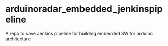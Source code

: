 # arduinoradar_embedded_jenkinspipeline
A repo to save Jenkins pipeline for building embedded SW for arduino architecture
